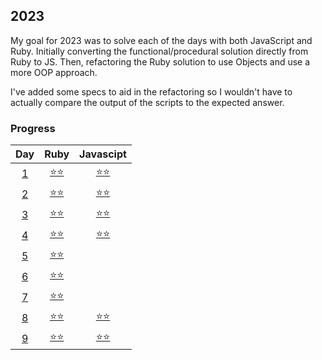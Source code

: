 ## 2023
My goal for 2023 was to solve each of the days with both JavaScript and Ruby. Initially converting the functional/procedural solution directly from Ruby to JS. Then, refactoring the Ruby solution to use Objects and use a more OOP approach.

I've added some specs to aid in the refactoring so I wouldn't have to actually compare the output of the scripts to the expected answer.

### Progress
Day | Ruby | Javascipt
:---:|:---:|:---:
[1](https://github.com/tannermares/advent-of-code/tree/main/2023/1)|[⭐️⭐️](https://github.com/tannermares/advent-of-code/tree/main/2023/1/answer.rb)|[⭐️⭐️](https://github.com/tannermares/advent-of-code/tree/main/2023/1.answer.js)
[2](https://github.com/tannermares/advent-of-code/tree/main/2023/2)|[⭐️⭐️](https://github.com/tannermares/advent-of-code/tree/main/2023/2/answer.rb)|[⭐️⭐️](https://github.com/tannermares/advent-of-code/tree/main/2023/2.answer.js)
[3](https://github.com/tannermares/advent-of-code/tree/main/2023/3)|[⭐️⭐️](https://github.com/tannermares/advent-of-code/tree/main/2023/3/answer.rb)|[⭐️⭐️](https://github.com/tannermares/advent-of-code/tree/main/2023/3.answer.js)
[4](https://github.com/tannermares/advent-of-code/tree/main/2023/4)|[⭐️⭐️](https://github.com/tannermares/advent-of-code/tree/main/2023/4/answer.rb)|[⭐️⭐️](https://github.com/tannermares/advent-of-code/tree/main/2023/4.answer.js)
[5](https://github.com/tannermares/advent-of-code/tree/main/2023/5)|[⭐️⭐️](https://github.com/tannermares/advent-of-code/tree/main/2023/5/answer.rb)|[](https://github.com/tannermares/advent-of-code/tree/main/2023/5.answer.js)
[6](https://github.com/tannermares/advent-of-code/tree/main/2023/6)|[⭐️⭐️](https://github.com/tannermares/advent-of-code/tree/main/2023/6/answer.rb)|[](https://github.com/tannermares/advent-of-code/tree/main/2023/6.answer.js)
[7](https://github.com/tannermares/advent-of-code/tree/main/2023/7)|[⭐️⭐️](https://github.com/tannermares/advent-of-code/tree/main/2023/7/answer.rb)|[](https://github.com/tannermares/advent-of-code/tree/main/2023/7.answer.js)
[8](https://github.com/tannermares/advent-of-code/tree/main/2023/8)|[⭐️⭐️](https://github.com/tannermares/advent-of-code/tree/main/2023/8/answer.rb)|[⭐️⭐️](https://github.com/tannermares/advent-of-code/tree/main/2023/8.answer.js)
[9](https://github.com/tannermares/advent-of-code/tree/main/2023/9)|[⭐️⭐️](https://github.com/tannermares/advent-of-code/tree/main/2023/9/answer.rb)|[⭐️⭐️](https://github.com/tannermares/advent-of-code/tree/main/2023/9.answer.js)